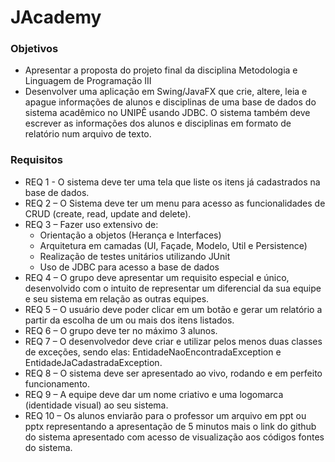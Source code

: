 # JAcademy
### Objetivos
- Apresentar a proposta do projeto final da disciplina Metodologia e Linguagem de Programação III
- Desenvolver uma aplicação em Swing/JavaFX que crie, altere, leia e apague informações de alunos e disciplinas de uma base de dados do sistema acadêmico no UNIPÊ usando JDBC. O sistema também deve escrever as informações dos alunos e disciplinas em formato de relatório num arquivo de texto.
### Requisitos
- REQ 1 - O sistema deve ter uma tela que liste os itens já cadastrados na base de dados.
- REQ 2 – O Sistema deve ter um menu para acesso as funcionalidades de CRUD (create, read, update and delete).
- REQ	3	– Fazer	uso extensivo de:
  - Orientação a	objetos (Herança e	Interfaces)
  - Arquitetura em camadas (UI,	Façade,	Modelo,	 Util e	Persistence)
  - Realização de	testes	unitários utilizando JUnit
  - Uso de	JDBC	para acesso a	base	de	dados
- REQ 4 – O grupo deve apresentar um requisito especial e único, desenvolvido com o intuito de representar um diferencial da sua equipe e seu sistema em relação as outras equipes.
- REQ 5 – O usuário deve poder clicar em um botão e gerar um relatório a partir da escolha de um ou mais dos itens listados.
- REQ 6 – O grupo deve ter no máximo 3 alunos.
- REQ 7 – O desenvolvedor deve criar e utilizar pelos menos duas classes de exceções, sendo elas: EntidadeNaoEncontradaException e EntidadeJaCadastradaException.
- REQ 8 – O sistema deve ser apresentado ao vivo, rodando e em perfeito funcionamento.
- REQ 9 – A equipe deve dar um nome criativo e uma logomarca (identidade visual) ao seu sistema.
- REQ 10 – Os alunos enviarão para o professor um arquivo em ppt ou pptx representando a apresentação de 5 minutos mais o link do github do sistema apresentado com acesso de visualização aos códigos fontes do sistema.
